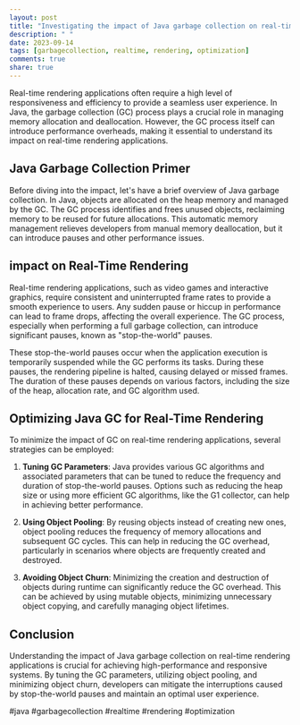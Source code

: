 ```yaml
---
layout: post
title: "Investigating the impact of Java garbage collection on real-time rendering applications"
description: " "
date: 2023-09-14
tags: [garbagecollection, realtime, rendering, optimization]
comments: true
share: true
---
```


Real-time rendering applications often require a high level of responsiveness and efficiency to provide a seamless user experience. In Java, the garbage collection (GC) process plays a crucial role in managing memory allocation and deallocation. However, the GC process itself can introduce performance overheads, making it essential to understand its impact on real-time rendering applications.

## Java Garbage Collection Primer

Before diving into the impact, let's have a brief overview of Java garbage collection. In Java, objects are allocated on the heap memory and managed by the GC. The GC process identifies and frees unused objects, reclaiming memory to be reused for future allocations. This automatic memory management relieves developers from manual memory deallocation, but it can introduce pauses and other performance issues.

## impact on Real-Time Rendering

Real-time rendering applications, such as video games and interactive graphics, require consistent and uninterrupted frame rates to provide a smooth experience to users. Any sudden pause or hiccup in performance can lead to frame drops, affecting the overall experience. The GC process, especially when performing a full garbage collection, can introduce significant pauses, known as "stop-the-world" pauses.

These stop-the-world pauses occur when the application execution is temporarily suspended while the GC performs its tasks. During these pauses, the rendering pipeline is halted, causing delayed or missed frames. The duration of these pauses depends on various factors, including the size of the heap, allocation rate, and GC algorithm used.

## Optimizing Java GC for Real-Time Rendering

To minimize the impact of GC on real-time rendering applications, several strategies can be employed:

1. **Tuning GC Parameters**: Java provides various GC algorithms and associated parameters that can be tuned to reduce the frequency and duration of stop-the-world pauses. Options such as reducing the heap size or using more efficient GC algorithms, like the G1 collector, can help in achieving better performance.

2. **Using Object Pooling**: By reusing objects instead of creating new ones, object pooling reduces the frequency of memory allocations and subsequent GC cycles. This can help in reducing the GC overhead, particularly in scenarios where objects are frequently created and destroyed.

3. **Avoiding Object Churn**: Minimizing the creation and destruction of objects during runtime can significantly reduce the GC overhead. This can be achieved by using mutable objects, minimizing unnecessary object copying, and carefully managing object lifetimes.

## Conclusion

Understanding the impact of Java garbage collection on real-time rendering applications is crucial for achieving high-performance and responsive systems. By tuning the GC parameters, utilizing object pooling, and minimizing object churn, developers can mitigate the interruptions caused by stop-the-world pauses and maintain an optimal user experience.

#java #garbagecollection #realtime #rendering #optimization